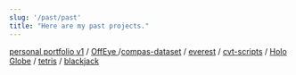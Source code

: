 ```yaml
---
slug: '/past/past'
title: "Here are my past projects."
---
```


<a href='https://github.com/xsharonhe/personal-portfolio'>personal portfolio v1</a> / <a href='https://github.com/xsharonhe/offeye'> OffEye </a> /<a href='https://github.com/xsharonhe/compas-dataset'>compas-dataset</a> / <a href='https://github.com/xsharonhe/everest'>everest</a> / <a href='https://github.com/xsharonhe/cvt-scripts'>cvt-scripts</a> / <a href='https://youtu.be/gX7uguO_ANs'> Holo Globe</a> / <a href='[tetris](https://github.com/xsharonhe/tetris)'>tetris</a> / <a href='https://github.com/xsharonhe/blackjack'>blackjack</a>
<!-- <a href='https://github.com/xsharonhe/personal-portfolio'>personal portfolio v1</a> (this website!) / <a href='https://github.com/xsharonhe/compas-dataset'>compas-dataset</a> - an analysis on machine bias in recidivism / <a href='https://github.com/xsharonhe/everest'>everest</a> - a fitness website / <a href='https://github.com/xsharonhe/cvt-scripts'>cvt-scripts</a> - all my contributions to the Coronavirus Visualization Team / <a> Holo Globe</a> - a video showcasing my final SE101 project / <a href='[tetris](https://github.com/xsharonhe/tetris)'>tetris</a> - recreation of the famous tile matching game / <a href='https://github.com/xsharonhe/blackjack'>blackjack</a> - practicing OOP principles (my first Python program!) -->